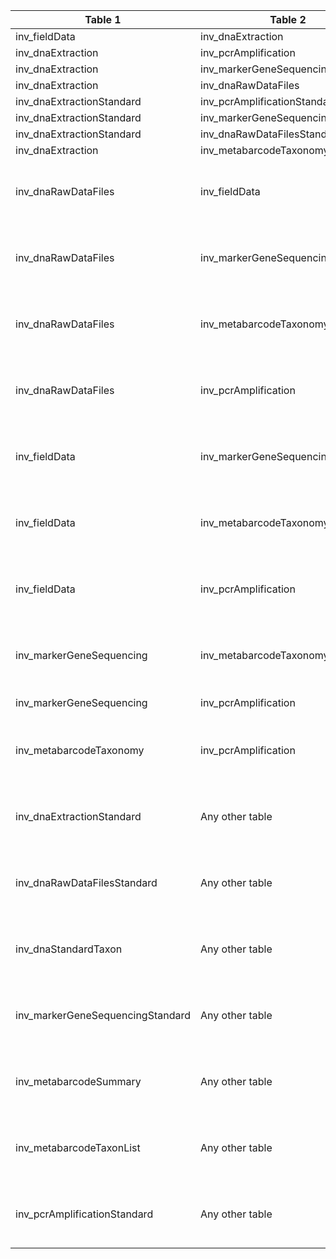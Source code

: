|Table 1|Table 2|Join by field(s)|
|------------------------|------------------------|-------------------------------|
inv_fieldData|inv_dnaExtraction|geneticSampleID
inv_dnaExtraction|inv_pcrAmplification|dnaSampleID
inv_dnaExtraction|inv_markerGeneSequencing|dnaSampleID
inv_dnaExtraction|inv_dnaRawDataFiles|dnaSampleID
inv_dnaExtractionStandard|inv_pcrAmplificationStandard|dnaSampleID
inv_dnaExtractionStandard|inv_markerGeneSequencingStandard|dnaSampleID
inv_dnaExtractionStandard|inv_dnaRawDataFilesStandard|dnaSampleID
inv_dnaExtraction|inv_metabarcodeTaxonomy|dnaSampleID
inv_dnaRawDataFiles|inv_fieldData|Requires intermediate table: join via inv_dnaExtraction table
inv_dnaRawDataFiles|inv_markerGeneSequencing|Join not recommended. Join via dnaSampleID will double records.
inv_dnaRawDataFiles|inv_metabarcodeTaxonomy|Join not recommended. Join via dnaSampleID will double records.
inv_dnaRawDataFiles|inv_pcrAmplification|Join not recommended. Join via dnaSampleID will double records.
inv_fieldData|inv_markerGeneSequencing|Requires intermediate table: join via inv_dnaExtraction table
inv_fieldData|inv_metabarcodeTaxonomy|Requires intermediate table: join via inv_dnaExtraction table
inv_fieldData|inv_pcrAmplification|Requires intermediate table: join via inv_dnaExtraction table
inv_markerGeneSequencing|inv_metabarcodeTaxonomy|Join not recommended. Data resolution does not match other tables.
inv_markerGeneSequencing|inv_pcrAmplification|dnaSampleID + primerSetID
inv_metabarcodeTaxonomy|inv_pcrAmplification|Join not recommended. Data resolution does not match other tables.
inv_dnaExtractionStandard|Any other table|Join not recommended. Data resolution does not match other tables.
inv_dnaRawDataFilesStandard|Any other table|Join not recommended. Data resolution does not match other tables.
inv_dnaStandardTaxon|Any other table|Join not recommended. Data resolution does not match other tables.
inv_markerGeneSequencingStandard|Any other table|Join not recommended. Data resolution does not match other tables.
inv_metabarcodeSummary|Any other table|Join not recommended. Data resolution does not match other tables.
inv_metabarcodeTaxonList|Any other table|Join not recommended. Data resolution does not match other tables.
inv_pcrAmplificationStandard|Any other table|Join not recommended. Data resolution does not match other tables.
